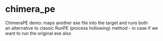 # chimera_pe
ChimeraPE demo: maps another exe file into the target and runs both<br/>
an alternative to classic RunPE (process hollowing) method - in case if we want to run the original exe also<br/>

